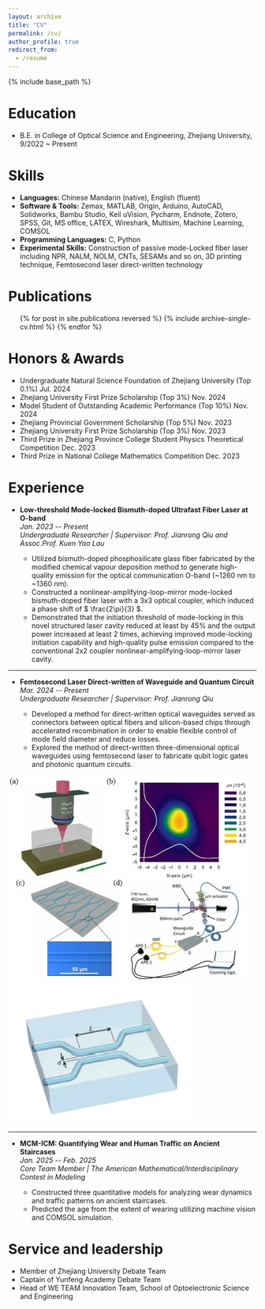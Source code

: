 ```yaml
---
layout: archive
title: "CV"
permalink: /cv/
author_profile: true
redirect_from:
  - /resume
---
```


{% include base_path %}

Education
======
* B.E. in College of Optical Science and Engineering, Zhejiang University, 9/2022 ~ Present

  
Skills
======
* **Languages:** Chinese Mandarin (native), English (fluent)
* **Software & Tools:** Zemax, MATLAB, Origin, Arduino, AutoCAD, Solidworks, Bambu Studio, Keil uVision, Pycharm, Endnote, Zotero, SPSS, Git, MS office, LATEX, Wireshark, Multisim, Machine Learning, COMSOL
* **Programming Languages:** C, Python
* **Experimental Skills:** Construction of passive mode-Locked fiber laser including NPR, NALM, NOLM, CNTs, SESAMs and so on, 3D printing technique, Femtosecond laser direct-written technology

Publications
======
  <ul>{% for post in site.publications reversed %}
    {% include archive-single-cv.html %}
  {% endfor %}</ul>
  
Honors & Awards
======
* Undergraduate Natural Science Foundation of Zhejiang University (Top 0.1%) Jul. 2024
* Zhejiang University First Prize Scholarship (Top 3%) Nov. 2024
* Model Student of Outstanding Academic Performance (Top 10%) Nov. 2024
* Zhejiang Provincial Government Scholarship (Top 5%) Nov. 2023
* Zhejiang University First Prize Scholarship (Top 3%) Nov. 2023
* Third Prize in Zhejiang Province College Student Physics Theoretical Competition Dec. 2023
* Third Prize in National College Mathematics Competition Dec. 2023
  
Experience
======
- **Low-threshold Mode-locked Bismuth-doped Ultrafast Fiber Laser at O-band**  
  *Jan. 2023 -- Present*  
  *Undergraduate Researcher | Supervisor: Prof. Jianrong Qiu and Assoc.Prof. Kuen Yao Lau*

  - Utilized bismuth-doped phosphosilicate glass fiber fabricated by the modified chemical vapour deposition method to generate high-quality emission for the optical communication O-band (~1260 nm to ~1360 nm).
  - Constructed a nonlinear-amplifying-loop-mirror mode-locked bismuth-doped fiber laser with a 3x3 optical coupler, which induced a phase shift of $ \frac{2\pi}{3} $.
  - Demonstrated that the initiation threshold of mode-locking in this novel structured laser cavity reduced at least by 45% and the output power increased at least 2 times, achieving improved mode-locking initiation capability and high-quality pulse emission compared to the conventional 2x2 coupler nonlinear-amplifying-loop-mirror laser cavity.

---

- **Femtosecond Laser Direct-written of Waveguide and Quantum Circuit**  
  *Mar. 2024 -- Present*  
  *Undergraduate Researcher | Supervisor: Prof. Jianrong Qiu*

  - Developed a method for direct-written optical waveguides served as connectors between optical fibers and silicon-based chips through accelerated recombination in order to enable flexible control of mode field diameter and reduce losses.
  - Explored the method of direct-written three-dimensional optical waveguides using femtosecond laser to fabricate qubit logic gates and photonic quantum circuits.

![femtosencond](images/femtosecond.png)
![DC](images/DC.png)


---

- **MCM-ICM: Quantifying Wear and Human Traffic on Ancient Staircases**  
  *Jan. 2025 -- Feb. 2025*  
  *Core Team Member | The American Mathematical/Interdisciplinary Contest in Modeling*

  - Constructed three quantitative models for analyzing wear dynamics and traffic patterns on ancient staircases.
  - Predicted the age from the extent of wearing utilizing machine vision and COMSOL simulation.

  
  
Service and leadership
======
* Member of Zhejiang University Debate Team
* Captain of Yunfeng Academy Debate Team
* Head of WE TEAM Innovation Team, School of Optoelectronic Science and Engineering
